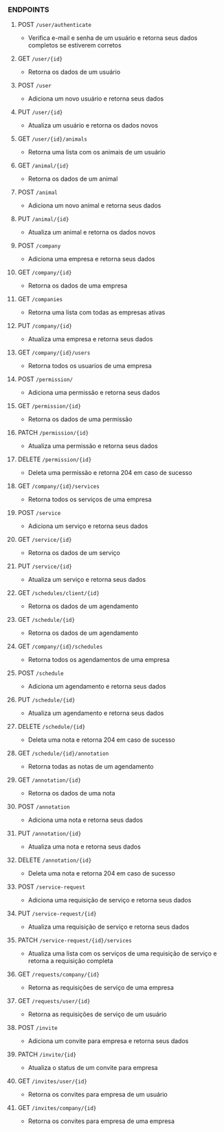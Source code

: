 ### ENDPOINTS

1. POST ```/user/authenticate```
   - Verifica e-mail e senha de um usuário e retorna seus dados completos se estiverem corretos

2. GET ```/user/{id}```
    - Retorna os dados de um usuário

3. POST ```/user```
   - Adiciona um novo usuário e retorna seus dados

4. PUT ```/user/{id}```
   - Atualiza um usuário e retorna os dados novos

5. GET ```/user/{id}/animals```
   - Retorna uma lista com os animais de um usuário

6. GET ```/animal/{id}```
   - Retorna os dados de um animal

7. POST ```/animal```
   - Adiciona um novo animal e retorna seus dados

8. PUT ```/animal/{id}```
   - Atualiza um animal e retorna os dados novos

9. POST ```/company```
   - Adiciona uma empresa e retorna seus dados

10. GET ```/company/{id}```
    - Retorna os dados de uma empresa

11. GET ```/companies```
    - Retorna uma lista com todas as empresas ativas
    
12. PUT ```/company/{id}```
    - Atualiza uma empresa e retorna seus dados

13. GET ```/company/{id}/users```
    - Retorna todos os usuarios de uma empresa

14. POST ```/permission/```
    - Adiciona uma permissão e retorna seus dados

15. GET ```/permission/{id}```
    - Retorna os dados de uma permissão

16. PATCH ```/permission/{id}```
    - Atualiza uma permissão e retorna seus dados

17. DELETE ```/permission/{id}```
    - Deleta uma permissão e retorna 204 em caso de sucesso

18. GET ```/company/{id}/services```
    - Retorna todos os serviços de uma empresa

19. POST ```/service```
    - Adiciona um serviço e retorna seus dados

20. GET ```/service/{id}```
    - Retorna os dados de um serviço

21. PUT ```/service/{id}```
    - Atualiza um serviço e retorna seus dados

22. GET ```/schedules/client/{id}```
    - Retorna os dados de um agendamento

23. GET ```/schedule/{id}```
    - Retorna os dados de um agendamento

24. GET ```/company/{id}/schedules```
    - Retorna todos os agendamentos de uma empresa

25. POST ```/schedule```
    - Adiciona um agendamento e retorna seus dados

26. PUT ```/schedule/{id}```
    - Atualiza um agendamento e retorna seus dados

27. DELETE ```/schedule/{id}```
    - Deleta uma nota e retorna 204 em caso de sucesso

28. GET ```/schedule/{id}/annotation```
    - Retorna todas as notas de um agendamento

29. GET ```/annotation/{id}```
    - Retorna os dados de uma nota

30. POST ```/annotation```
    - Adiciona uma nota e retorna seus dados

31. PUT ```/annotation/{id}```
    - Atualiza uma nota e retorna seus dados

32. DELETE ```/annotation/{id}```
    - Deleta uma nota e retorna 204 em caso de sucesso

33. POST ```/service-request```
    - Adiciona uma requisição de serviço e retorna seus dados

34. PUT ```/service-request/{id}```
    - Atualiza uma requisição de serviço e retorna seus dados

35. PATCH ```/service-request/{id}/services```
    - Atualiza uma lista com os serviços de uma requisição de serviço e retorna a requisição completa

36. GET ```/requests/company/{id}```
    - Retorna as requisições de serviço de uma empresa

37. GET ```/requests/user/{id}```
    - Retorna as requisições de serviço de um usuário

38. POST ```/invite```
    - Adiciona um convite para empresa e retorna seus dados

39. PATCH ```/invite/{id}```
    - Atualiza o status de um convite para empresa

40. GET ```/invites/user/{id}```
    - Retorna os convites para empresa de um usuário

41. GET ```/invites/company/{id}```
    - Retorna os convites para empresa de uma empresa